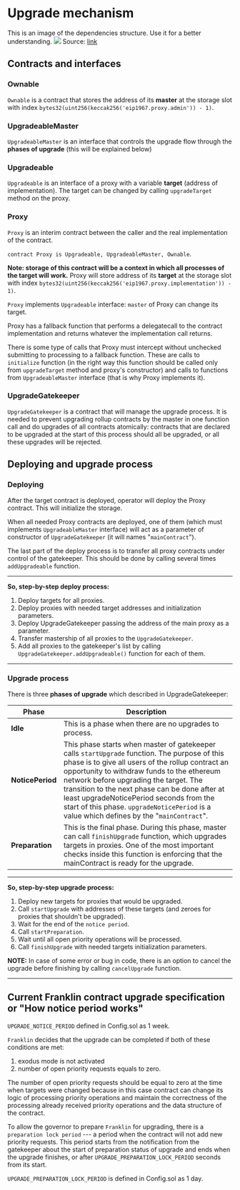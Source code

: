 # Upgrade mechanism

This is an image of the dependencies structure.
Use it for a better understanding.
![](https://docs.google.com/drawings/d/e/2PACX-1vQWlvxseJXa-X8PhrkpshBiE_rlJJak4noE2wl__0uH957MHK2jLlzxWMfOMsr7AnzpfMqga52bn-Oc/pub?w=960&h=720)
Source: [link](https://docs.google.com/drawings/d/13SlGac7BHqFeL0J0J3BHdn_nx2tZcbN_u4kWn8Q7t7c/edit)

## Contracts and interfaces

### Ownable

`Ownable` is a contract that stores the address of its **master** at the storage slot with index `bytes32(uint256(keccak256('eip1967.proxy.admin')) - 1)`.

### UpgradeableMaster

`UpgradeableMaster` is an interface that controls the upgrade flow through the **phases of upgrade** (this will be explained below)

### Upgradeable

`Upgradeable` is an interface of a proxy with a variable **target** (address of implementation). The target can be changed by calling `upgradeTarget` method on the proxy.

### Proxy

`Proxy` is an interim contract between the caller and the real implementation of the contract.

`contract Proxy is Upgradeable, UpgradeableMaster, Ownable`.

**Note: storage of this contract will be a context in which all processes of the target will work.** Proxy will store address of its **target** at the storage slot with index `bytes32(uint256(keccak256('eip1967.proxy.implementation')) - 1)`.

`Proxy` implements `Upgradeable` interface: `master` of Proxy can change its target.

Proxy has a fallback function that performs a delegatecall to the contract implementation and returns whatever the implementation call returns.

There is some type of calls that Proxy must intercept without unchecked submitting to processing to a fallback function. These are calls to `initialize` function (in the right way this function should be called only from `upgradeTarget` method and proxy's constructor) and calls to functions from `UpgradeableMaster` interface (that is why Proxy implements it).

### UpgradeGatekeeper

`UpgradeGatekeeper` is a contract that will manage the upgrade process. It is needed to prevent upgrading rollup contracts by the master in one function call and do upgrades of all contracts atomically: contracts that are declared to be upgraded at the start of this process should all be upgraded, or all these upgrades will be rejected.

## Deploying and upgrade process

### Deploying

After the target contract is deployed, operator will deploy the Proxy contract. This will initialize the storage.

When all needed Proxy contracts are deployed, one of them (which must implements `UpgradeableMaster` interface) will act as a parameter of constructor of `UpgradeGatekeeper` (it will names "`mainContract`").

The last part of the deploy process is to transfer all proxy contracts under control of the gatekeeper. This should be done by calling several times `addUpgradeable` function.

---

**So, step-by-step deploy process:**

1. Deploy targets for all proxies.
2. Deploy proxies with needed target addresses and initialization parameters.
3. Deploy UpgradeGatekeeper passing the address of the main proxy as a parameter.
4. Transfer mastership of all proxies to the `UpgradeGatekeeper`.
5. Add all proxies to the gatekeeper's list by calling `UpgradeGatekeeper.addUpgradeable()` function for each of them.

---

### Upgrade process

There is three **phases of upgrade** which described in UpgradeGatekeeper:

|Phase|Description|
|-|-|
|**Idle**|This is a phase when there are no upgrades to process.|
|**NoticePeriod**|This phase starts when master of gatekeeper calls `startUpgrade` function. The purpose of this phase is to give all users of the rollup contract an opportunity to withdraw funds to the ethereum network before upgrading the target. The transition to the next phase can be done after at least upgradeNoticePeriod seconds from the start of this phase. `upgradeNoticePeriod` is a value which defines by the "`mainContract`".|
|**Preparation**|This is the final phase. During this phase, master can call `finishUpgrade` function, which upgrades targets in proxies. One of the most important checks inside this function is enforcing that the mainContract is ready for the upgrade.|

---

**So, step-by-step upgrade process:**

1. Deploy new targets for proxies that would be upgraded.
2. Call `startUpgrade` with addresses of these targets (and zeroes for proxies that shouldn't be upgraded).
3. Wait for the end of the `notice period`.
4. Call `startPreparation`.
5. Wait until all open priority operations will be processed.
6. Call `finishUpgrade` with needed targets initialization parameters.

**NOTE:** In case of some error or bug in code, there is an option to cancel the upgrade before finishing by calling `cancelUpgrade` function.

---

## Current Franklin contract upgrade specification or "How notice period works"

`UPGRADE_NOTICE_PERIOD` defined in Config.sol as 1 week.

`Franklin` decides that the upgrade can be completed if both of these conditions are met:
1. exodus mode is not activated
2. number of open priority requests equals to zero.

The number of open priority requests should be equal to zero at the time when targets were changed because in this case contract can change its logic of processing priority operations and maintain the correctness of the processing already received priority operations and the data structure of the contract.

To allow the governor to prepare `Franklin` for upgrading, there is a `preparation lock period` --- a period when the contract will not add new priority requests. This period starts from the notification from the gatekeeper about the start of preparation status of upgrade and ends when the upgrade finishes, or after `UPGRADE_PREPARATION_LOCK_PERIOD` seconds from its start.

`UPGRADE_PREPARATION_LOCK_PERIOD` is defined in Config.sol as 1 day.

